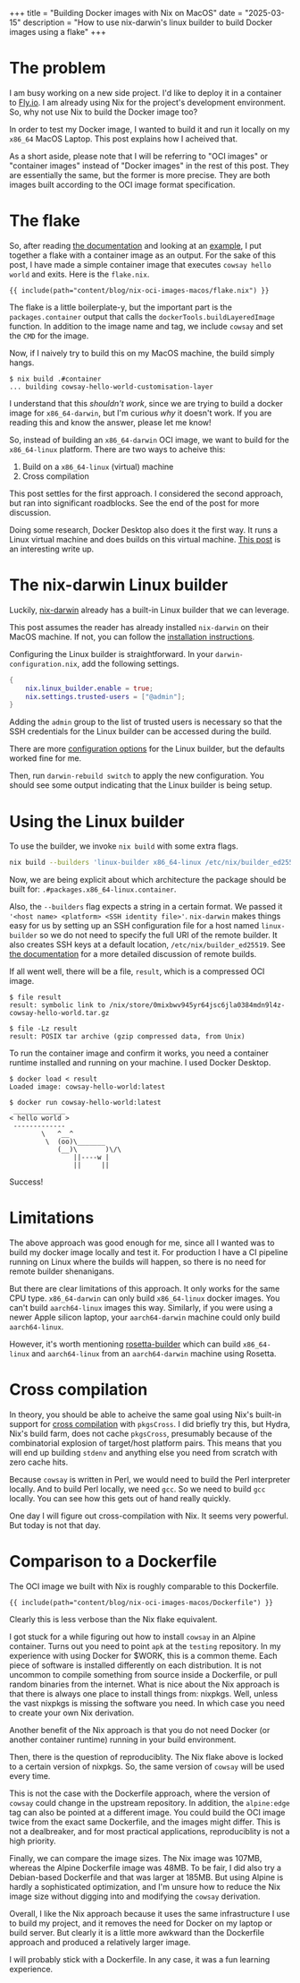 +++
title = "Building Docker images with Nix on MacOS"
date = "2025-03-15"
description = "How to use nix-darwin's linux builder to build Docker images using a flake"
+++

# The problem

I am busy working on a new side project.
I'd like to deploy it in a container to [Fly.io](https://fly.io).
I am already using Nix for the project's development environment.
So, why not use Nix to build the Docker image too?

In order to test my Docker image, I wanted to build it and run it locally on my `x86_64` MacOS Laptop.
This post explains how I acheived that.

As a short aside, please note that I will be referring to "OCI images" or "container images" instead of "Docker images" in the rest of this post.
They are essentially the same, but the former is more precise.
They are both images built according to the OCI image format specification.

# The flake

So, after reading [the documentation](https://nixos.org/manual/nixpkgs/stable/#sec-pkgs-dockerTools) and looking at an [example](https://xeiaso.net/talks/2024/nix-docker-build/), I put together a flake with a container image as an output.
For the sake of this post, I have made a simple container image that executes `cowsay hello world` and exits.
Here is the `flake.nix`.

```nix,hide_lines=27
{{ include(path="content/blog/nix-oci-images-macos/flake.nix") }}
```

The flake is a little boilerplate-y, but the important part is the `packages.container` output that calls the `dockerTools.buildLayeredImage` function.
In addition to the image name and tag, we include `cowsay` and set the `CMD` for the image.

Now, if I naively try to build this on my MacOS machine, the build simply hangs.

```
$ nix build .#container
... building cowsay-hello-world-customisation-layer
```

I understand that this _shouldn't work_, since we are trying to build a docker image for `x86_64-darwin`, but I'm curious _why_ it doesn't work.
If you are reading this and know the answer, please let me know!

So, instead of building an `x86_64-darwin` OCI image, we want to build for the `x86_64-linux` platform.
There are two ways to acheive this:

1. Build on a `x86_64-linux` (virtual) machine
2. Cross compilation

This post settles for the first approach.
I considered the second approach, but ran into significant roadblocks.
See the end of the post for more discussion.

Doing some research, Docker Desktop also does it the first way.
It runs a Linux virtual machine and does builds on this virtual machine.
[This post](https://www.docker.com/blog/the-magic-behind-the-scenes-of-docker-desktop/) is an interesting write up.

# The nix-darwin Linux builder

Luckily, [nix-darwin](https://github.com/LnL7/nix-darwin) already has a built-in Linux builder that we can leverage.

This post assumes the reader has already installed `nix-darwin` on their MacOS machine.
If not, you can follow the [installation instructions](https://daiderd.com/nix-darwin/).

Configuring the Linux builder is straightforward. In your `darwin-configuration.nix`, add the following settings.

```nix
{
    nix.linux_builder.enable = true;
    nix.settings.trusted-users = ["@admin"];
}
```

Adding the `admin` group to the list of trusted users is necessary so that the SSH credentials for the Linux builder can be accessed during the build.

There are more [configuration options](https://daiderd.com/nix-darwin/manual/index.html#opt-nix.linux-builder.enable) for the Linux builder, but the defaults worked fine for me.

Then, run `darwin-rebuild switch` to apply the new configuration. You should see some output indicating that the Linux builder is being setup.

# Using the Linux builder

To use the builder, we invoke `nix build` with some extra flags.

```bash
nix build --builders 'linux-builder x86_64-linux /etc/nix/builder_ed25519' .#packages.x86_64-linux.container
```

Now, we are being explicit about which architecture the package should be built for: `.#packages.x86_64-linux.container`.

Also, the `--builders` flag expects a string in a certain format. We passed it `'<host name> <platform> <SSH identity file>'`.
`nix-darwin` makes things easy for us by setting up an SSH configuration file for a host named `linux-builder` so we do not need to specify the full URI of the remote builder.
It also creates SSH keys at a default location, `/etc/nix/builder_ed25519`.
See [the documentation](https://nix.dev/manual/nix/2.18/advanced-topics/distributed-builds) for a more detailed discussion of remote builds.

If all went well, there will be a file, `result`, which is a compressed OCI image.

```
$ file result
result: symbolic link to /nix/store/0mixbwv945yr64jsc6jla0384mdn9l4z-cowsay-hello-world.tar.gz

$ file -Lz result
result: POSIX tar archive (gzip compressed data, from Unix)
```

To run the container image and confirm it works, you need a container runtime installed and running on your machine. I used Docker Desktop.

```
$ docker load < result
Loaded image: cowsay-hello-world:latest

$ docker run cowsay-hello-world:latest
 _____________
< hello world >
 -------------
        \   ^__^
         \  (oo)\_______
            (__)\       )\/\
                ||----w |
                ||     ||

```

Success!

# Limitations

The above approach was good enough for me, since all I wanted was to build my docker image locally and test it.
For production I have a CI pipeline running on Linux where the builds will happen, so there is no need for remote builder shenanigans.

But there are clear limitations of this approach.
It only works for the same CPU type. `x86_64-darwin` can only build `x86_64-linux` docker images. You can't build `aarch64-linux` images this way.
Similarly, if you were using a newer Apple silicon laptop, your `aarch64-darwin` machine could only build `aarch64-linux`.

However, it's worth mentioning [rosetta-builder](https://github.com/cpick/nix-rosetta-builder) which can build `x86_64-linux` and `aarch64-linux` from an `aarch64-darwin` machine using Rosetta.

# Cross compilation

In theory, you should be able to acheive the same goal using Nix's built-in support for [cross compilation](https://nix.dev/tutorials/cross-compilation.html) with `pkgsCross`.
I did briefly try this, but Hydra, Nix's build farm, does not cache `pkgsCross`, presumably because of the combinatorial explosion of target/host platform pairs.
This means that you will end up building `stdenv` and anything else you need from scratch with zero cache hits.

Because `cowsay` is written in Perl, we would need to build the Perl interpreter locally.
And to build Perl locally, we need `gcc`.
So we need to build `gcc` locally.
You can see how this gets out of hand really quickly.

One day I will figure out cross-compilation with Nix.
It seems very powerful.
But today is not that day.

# Comparison to a Dockerfile

The OCI image we built with Nix is roughly comparable to this Dockerfile.

```dockerfile,hide_lines=4
{{ include(path="content/blog/nix-oci-images-macos/Dockerfile") }}
```

Clearly this is less verbose than the Nix flake equivalent.

I got stuck for a while figuring out how to install `cowsay` in an Alpine container.
Turns out you need to point `apk` at the `testing` repository.
In my experience with using Docker for $WORK, this is a common theme.
Each piece of software is installed differently on each distribution.
It is not uncommon to compile something from source inside a Dockerfile, or pull random binaries from the internet.
What is nice about the Nix approach is that there is always one place to install things from: nixpkgs.
Well, unless the vast nixpkgs is missing the software you need.
In which case you need to create your own Nix derivation.

Another benefit of the Nix approach is that you do not need Docker (or another container runtime) running in your build environment.

Then, there is the question of reproduciblity.
The Nix flake above is locked to a certain version of nixpkgs.
So, the same version of `cowsay` will be used every time.

This is not the case with the Dockerfile approach, where the version of `cowsay` could change in the upstream repository.
In addition, the `alpine:edge` tag can also be pointed at a different image.
You could build the OCI image twice from the exact same Dockerfile, and the images might differ.
This is not a dealbreaker, and for most practical applications, reproduciblity is not a high priority.

Finally, we can compare the image sizes. The Nix image was 107MB, whereas the Alpine Dockerfile image was 48MB.
To be fair, I did also try a Debian-based Dockerfile and that was larger at 185MB.
But using Alpine is hardly a sophisticated optimization, and I'm unsure how to reduce the Nix image size without digging into and modifying the `cowsay` derivation.

Overall, I like the Nix approach because it uses the same infrastructure I use to build my project, and it removes the need for Docker on my laptop or build server.
But clearly it is a little more awkward than the Dockerfile approach and produced a relatively larger image.

I will probably stick with a Dockerfile.
In any case, it was a fun learning experience.

